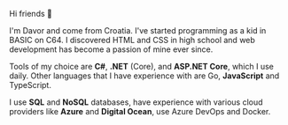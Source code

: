 Hi friends 👋

I'm Davor and come from Croatia. I've started programming as a kid in BASIC on C64. I discovered HTML and CSS in high school and web development has become a passion of mine ever since.

Tools of my choice are **C#**, **.NET** (Core), and **ASP.NET Core**, which I use daily. Other languages that I have experience with are Go, **JavaScript** and TypeScript.

I use **SQL** and **NoSQL** databases, have experience with various cloud providers like **Azure** and **Digital Ocean**, use Azure DevOps and Docker.
